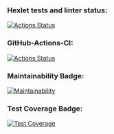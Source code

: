 ### Hexlet tests and linter status:
[![Actions Status](https://github.com/julia-trevgoda/java-project-78/workflows/hexlet-check.yml/badge.svg)](https://github.com/julia-trevgoda/java-project-78/actions)

### GitHub-Actions-CI:
[![Actions Status](https://github.com/julia-trevgoda/java-project-78/workflows/github-actions-ci.yml/badge.svg)](https://github.com/julia-trevgoda/java-project-78/actions)

### Maintainability Badge:
[![Maintainability](https://api.codeclimate.com/v1/badges/b282078ecc7a898eb78c/maintainability)](https://codeclimate.com/github/julia-trevgoda/java-project-78/maintainability)

### Test Coverage Badge:
[![Test Coverage](https://api.codeclimate.com/v1/badges/b282078ecc7a898eb78c/test_coverage)](https://codeclimate.com/github/julia-trevgoda/java-project-78/test_coverage)
